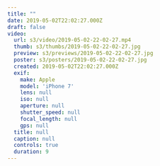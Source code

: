 ```yaml
---
title: ""
date: 2019-05-02T22:02:27.000Z
draft: false
video:
  url: s3/video/2019-05-02-22-02-27.mp4
  thumb: s3/thumbs/2019-05-02-22-02-27.jpg
  preview: s3/previews/2019-05-02-22-02-27.jpg
  poster: s3/posters/2019-05-02-22-02-27.jpg
  created: 2019-05-02T22:02:27.000Z
  exif:
    make: Apple
    model: 'iPhone 7'
    lens: null
    iso: null
    aperture: null
    shutter_speed: null
    focal_length: null
    gps: null
  title: null
  caption: null
  controls: true
  duration: 9
---
```


